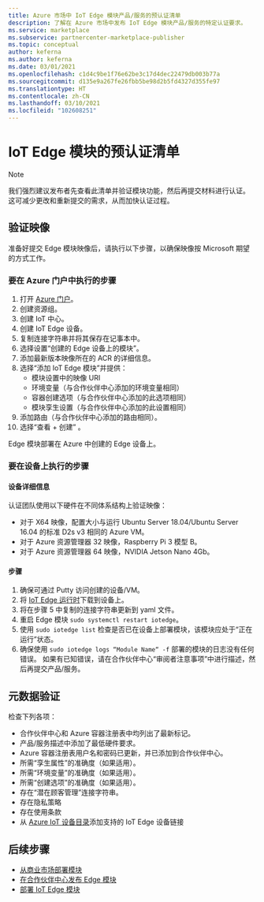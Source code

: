 ```yaml
---
title: Azure 市场中 IoT Edge 模块产品/服务的预认证清单
description: 了解在 Azure 市场中发布 IoT Edge 模块产品/服务的特定认证要求。
ms.service: marketplace
ms.subservice: partnercenter-marketplace-publisher
ms.topic: conceptual
author: keferna
ms.author: keferna
ms.date: 03/01/2021
ms.openlocfilehash: c1d4c9be1f76e62be3c17d4dec22479db003b77a
ms.sourcegitcommit: d135e9a267fe26fbb5be98d2b5fd4327d355fe97
ms.translationtype: HT
ms.contentlocale: zh-CN
ms.lasthandoff: 03/10/2021
ms.locfileid: "102608251"
---
```

# <a name="pre-certification-checklist-for-iot-edge-modules"></a>IoT Edge 模块的预认证清单

> [!NOTE]
> 我们强烈建议发布者先查看此清单并验证模块功能，然后再提交材料进行认证。 这可减少更改和重新提交的需求，从而加快认证过程。

## <a name="validation-of-image"></a>验证映像

准备好提交 Edge 模块映像后，请执行以下步骤，以确保映像按 Microsoft 期望的方式工作。

### <a name="steps-to-perform-in-the-azure-portal"></a>要在 Azure 门户中执行的步骤

1. 打开 [Azure 门户](https://partner.microsoft.com/)。
1. 创建资源组。
1. 创建 IoT 中心。
1. 创建 IoT Edge 设备。
1. 复制连接字符串并将其保存在记事本中。
1. 选择设置“创建的 Edge 设备上的模块”。
1. 添加最新版本映像所在的 ACR 的详细信息。
1. 选择“添加 IoT Edge 模块”并提供：
    - 模块设置中的映像 URI
    - 环境变量（与合作伙伴中心添加的环境变量相同）
    - 容器创建选项（与合作伙伴中心添加的此选项相同）
    - 模块孪生设置（与合作伙伴中心添加的此设置相同）
1. 添加路由（与合作伙伴中心添加的路由相同）。
1. 选择“查看 + 创建”  。

Edge 模块部署在 Azure 中创建的 Edge 设备上。

### <a name="steps-to-perform-on-the-device"></a>要在设备上执行的步骤

#### <a name="device-details"></a>设备详细信息

认证团队使用以下硬件在不同体系结构上验证映像：

- 对于 X64 映像，配置大小与运行 Ubuntu Server 18.04/Ubuntu Server 16.04 的标准 D2s v3 相同的 Azure VM。
- 对于 Azure 资源管理器 32 映像，Raspberry Pi 3 模型 B。
- 对于 Azure 资源管理器 64 映像，NVIDIA Jetson Nano 4Gb。

#### <a name="steps"></a>步骤

1. 确保可通过 Putty 访问创建的设备/VM。
1. 将 [IoT Edge 运行时](https://docs.microsoft.com/azure/iot-edge/how-to-install-iot-edge)下载到设备上。
1. 将在步骤 5 中复制的连接字符串更新到 yaml 文件。
1. 重启 Edge 模块 `sudo systemctl restart iotedge`。
1. 使用 `sudo iotedge list` 检查是否已在设备上部署模块，该模块应处于“正在运行”状态。
1. 确保使用 `sudo iotedge logs “Module Name“ -f` 部署的模块的日志没有任何错误。 如果有已知错误，请在合作伙伴中心“审阅者注意事项”中进行描述，然后再提交产品/服务。

## <a name="metadata-validation"></a>元数据验证

检查下列各项：

- 合作伙伴中心和 Azure 容器注册表中均列出了最新标记。
- 产品/服务描述中添加了最低硬件要求。
- Azure 容器注册表用户名和密码已更新，并已添加到合作伙伴中心。
- 所需“孪生属性”的准确度（如果适用）。
- 所需“环境变量”的准确度（如果适用）。
- 所需“创建选项”的准确度（如果适用）。
- 存在“潜在顾客管理”连接字符串。
- 存在隐私策略
- 存在使用条款
- 从 [Azure IoT 设备目录](https://devicecatalog.azure.com/devices?certificationBadgeTypes=IoTEdgeCompatible)添加支持的 IoT Edge 设备链接 

## <a name="next-steps"></a>后续步骤

- [从商业市场部署模块](https://docs.microsoft.com/azure/iot-edge/how-to-deploy-modules-portal#deploy-from-azure-marketplace)
- [在合作伙伴中心发布 Edge 模块](https://docs.microsoft.com/azure/marketplace/partner-center-portal/azure-iot-edge-module-creation)
- [部署 IoT Edge 模块](https://docs.microsoft.com/azure/iot-edge/quickstart-linux)  

